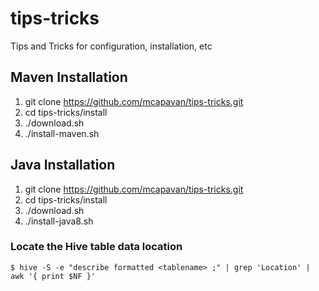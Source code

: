 # tips-tricks
Tips and Tricks for configuration, installation, etc

## Maven Installation

1. git clone https://github.com/mcapavan/tips-tricks.git
2. cd tips-tricks/install
3. ./download.sh
4. ./install-maven.sh

 
## Java Installation

1. git clone https://github.com/mcapavan/tips-tricks.git
2. cd tips-tricks/install
3. ./download.sh
4. ./install-java8.sh

### Locate the Hive table data location

``` 
$ hive -S -e "describe formatted <tablename> ;" | grep 'Location' | awk '{ print $NF }'
```